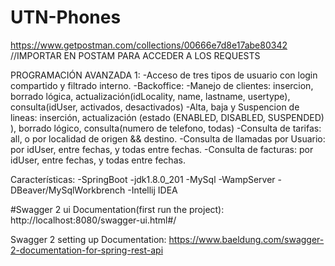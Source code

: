 # UTN-Phones
https://www.getpostman.com/collections/00666e7d8e17abe80342 //IMPORTAR EN POSTAM PARA ACCEDER A LOS REQUESTS

PROGRAMACIÓN AVANZADA 1:
-Acceso de tres tipos de usuario con login compartido y filtrado interno.
  -Backoffice:
    -Manejo de clientes: insercion, borrado lógica, actualización(idLocality, name, lastname, usertype), consulta(idUser, activados, desactivados)
    -Alta, baja y Suspencion de lineas: inserción, actualización (estado (ENABLED, DISABLED, SUSPENDED) ), borrado lógico, consulta(numero de telefono, todas)
    -Consulta de tarifas: all, o por localidad de origen && destino.
    -Consulta de llamadas por Usuario: por idUser, entre fechas, y todas entre fechas.
    -Consulta de facturas: por idUser, entre fechas, y todas entre fechas.

Características:
-SpringBoot
-jdk1.8.0_201
-MySql
-WampServer
-DBeaver/MySqlWorkbrench
-Intellij IDEA

#Swagger 2 ui Documentation(first run the project):
http://localhost:8080/swagger-ui.html#/

Swagger 2 setting up Documentation:
https://www.baeldung.com/swagger-2-documentation-for-spring-rest-api
